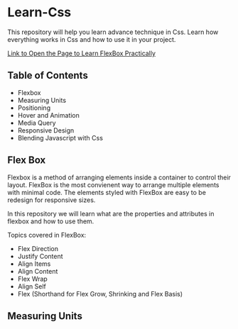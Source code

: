 # Learn-Css

This repository will help you learn advance technique in Css. Learn how everything works in Css and how to use it in your project.

[Link to Open the Page to Learn FlexBox Practically](https://shaik-mohd-huzaifa.github.io/Learn-Css/)

## Table of Contents

- Flexbox
- Measuring Units
- Positioning
- Hover and Animation
- Media Query
- Responsive Design
- Blending Javascript with Css

## Flex Box

Flexbox is a method of arranging elements inside a container to control their layout. FlexBox is the most convienent way to arrange multiple elements with minimal code. The elements styled with FlexBox are easy to be redesign for responsive sizes.

In this repository we will learn what are the properties and attributes in flexbox and how to use them.

Topics covered in FlexBox:

- Flex Direction
- Justify Content
- Align Items
- Align Content
- Flex Wrap
- Align Self
- Flex (Shorthand for Flex Grow, Shrinking and Flex Basis)

## Measuring Units

